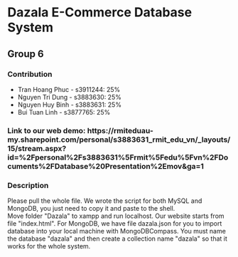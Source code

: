 <h1>Dazala E-Commerce Database System</h1>
<h2>Group 6</h2>
<h3>Contribution</h3>
<ul>
  <li>Tran Hoang Phuc - s3911244: 25%</li>
  <li>Nguyen Tri Dung - s3883630: 25%</li>
  <li>Nguyen Huy Binh - s3883631: 25%</li>
  <li>Bui Tuan Linh - s3877765: 25%</li>
</ul>

<h3>Link to our web demo: https://rmiteduau-my.sharepoint.com/personal/s3883631_rmit_edu_vn/_layouts/15/stream.aspx?id=%2Fpersonal%2Fs3883631%5Frmit%5Fedu%5Fvn%2FDocuments%2FDatabase%20Presentation%2Emov&ga=1 </h3>

<h3>Description</h3>
Please pull the whole file. We wrote the script for both MySQL and MongoDB, you just need to copy it and paste to the shell. <br>
Move folder "Dazala" to xampp and run localhost. Our website starts from file "index.html".
For MongoDB, we have file dazala.json for you to import database into your local machine with MongoDBCompass. You must name the database "dazala" and then create a collection name "dazala" so that it works for the whole system.
